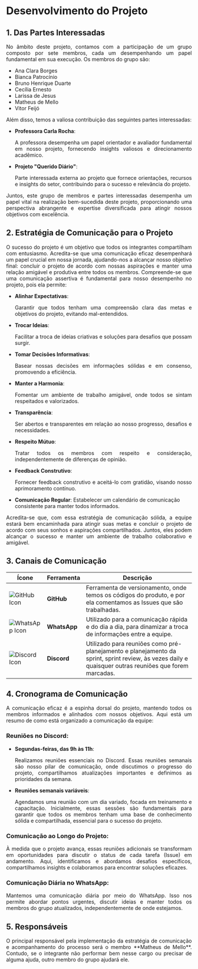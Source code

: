 # Desenvolvimento do Projeto

## 1. Das Partes Interessadas

<p align="justify">No âmbito deste projeto, contamos com a participação de um grupo composto por sete membros, cada um desempenhando um papel fundamental em sua execução. Os membros do grupo são:</p>

- Ana Clara Borges
- Bianca Patrocínio
- Bruno Henrique Duarte
- Cecília Ernesto
- Larissa de Jesus
- Matheus de Mello
- Vitor Feijó

Além disso, temos a valiosa contribuição das seguintes partes interessadas:

- **Professora Carla Rocha**: <p align="justify">A professora desempenha um papel orientador e avaliador fundamental em nosso projeto, fornecendo insights valiosos e direcionamento acadêmico.</p>
- **Projeto "Querido Diário"**: <p align="justify">Parte interessada externa ao projeto que fornece orientações, recursos e insights do setor, contribuindo para o sucesso e relevância do projeto.</p>

<p align="justify">Juntos, este grupo de membros e partes interessadas desempenha um papel vital na realização bem-sucedida deste projeto, proporcionando uma perspectiva abrangente e expertise diversificada para atingir nossos objetivos com excelência.</p>

## 2. Estratégia de Comunicação para o Projeto

<p align="justify">O sucesso do projeto é um objetivo que todos os integrantes compartilham com entusiasmo. Acredita-se que uma comunicação eficaz desempenhará um papel crucial em nossa jornada, ajudando-nos a alcançar nosso objetivo final: concluir o projeto de acordo com nossas aspirações e manter uma relação amigável e produtiva entre todos os membros. Compreende-se que uma comunicação assertiva é fundamental para nosso desempenho no projeto, pois ela permite:</p>

- **Alinhar Expectativas**: <p align="justify">Garantir que todos tenham uma compreensão clara das metas e objetivos do projeto, evitando mal-entendidos.</p>
- **Trocar Ideias**: <p align="justify">Facilitar a troca de ideias criativas e soluções para desafios que possam surgir.</p>
- **Tomar Decisões Informativas**:<p align="justify"> Basear nossas decisões em informações sólidas e em consenso, promovendo a eficiência.</p>
- **Manter a Harmonia**:<p align="justify"> Fomentar um ambiente de trabalho amigável, onde todos se sintam respeitados e valorizados.</p>
- **Transparência**: <p align="justify">Ser abertos e transparentes em relação ao nosso progresso, desafios e necessidades.</p>
- **Respeito Mútuo**: <p align="justify">Tratar todos os membros com respeito e consideração, independentemente de diferenças de opinião.</p>
- **Feedback Construtivo**: <p align="justify">Fornecer feedback construtivo e aceitá-lo com gratidão, visando nosso aprimoramento contínuo.</p>
- **Comunicação Regular**: Estabelecer um calendário de comunicação consistente para manter todos informados.

 <p align="justify">Acredita-se que, com essa estratégia de comunicação sólida, a equipe estará bem encaminhada para atingir suas metas e concluir o projeto de acordo com seus sonhos e aspirações compartilhados. Juntos, eles podem alcançar o sucesso e manter um ambiente de trabalho colaborativo e amigável.</p>


## 3. Canais de Comunicação

| Ícone | Ferramenta  | Descrição |
|-------|--------------|-----------|
| ![GitHub Icon](https://upload.wikimedia.org/wikipedia/commons/c/c2/GitHub_Invertocat_Logo.svg) | **GitHub**    | Ferramenta de versionamento, onde temos os códigos do produto, e por ela comentamos as Issues que são trabalhadas. |
| ![WhatsApp Icon](https://upload.wikimedia.org/wikipedia/commons/6/6b/WhatsApp.svg) | **WhatsApp**  | Utilizado para a comunicação rápida e do dia a dia, para dinamizar a troca de informações entre a equipe. |
| ![Discord Icon](https://cdn.iconscout.com/icon/free/png-256/discord-2752210-2285027.png) | **Discord**   | Utilizado para reuniões como pré-planejamento e planejamento da sprint, sprint review, às vezes daily e quaisquer outras reuniões que forem marcadas. |

## 4. Cronograma de Comunicação

<p align="justify">A comunicação eficaz é a espinha dorsal do projeto, mantendo todos os membros informados e alinhados com nossos objetivos. Aqui está um resumo de como está organizado a comunicação da equipe:</p>

### Reuniões no Discord:

- **Segundas-feiras, das 9h às 11h**:<p align="justify"> Realizamos reuniões essenciais no Discord. Essas reuniões semanais são nosso pilar de comunicação, onde discutimos o progresso do projeto, compartilhamos atualizações importantes e definimos as prioridades da semana.</p>

- **Reuniões semanais variáveis**:<p align="justify"> Agendamos uma reunião com um dia variado, focada em treinamento e capacitação. Inicialmente, essas sessões são fundamentais para garantir que todos os membros tenham uma base de conhecimento sólida e compartilhada, essencial para o sucesso do projeto.</p>

### Comunicação ao Longo do Projeto:

<p align="justify">À medida que o projeto avança, essas reuniões adicionais se transformam em oportunidades para discutir o status de cada tarefa (Issue) em andamento. Aqui, identificamos e abordamos desafios específicos, compartilhamos insights e colaboramos para encontrar soluções eficazes.</p>

### Comunicação Diária no WhatsApp:

<p align="justify">Mantemos uma comunicação diária por meio do WhatsApp. Isso nos permite abordar pontos urgentes, discutir ideias e manter todos os membros do grupo atualizados, independentemente de onde estejamos.</p>

## 5. Responsáveis

<p align="justify"> O principal responsável pela implementação da estratégia de comunicação e acompanhamento do processo será o membro **Matheus de Mello**. Contudo, se o integrante não performar bem nesse cargo ou precisar de alguma ajuda, outro membro do grupo ajudará ele.</p>
